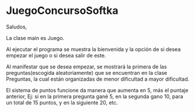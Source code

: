 # JuegoConcursoSoftka

Saludos,

La clase main es Juego.

Al ejecutar el programa se muestra la bienvenida y la opción de si desea empezar el juego o si desea salir de este. 

Al manifestar que se desea empezar, se mostrará la primera de las preguntas(escogida aleatoriamente) que se encuentran en la clase Preguntas, la cual están organizadas de menor dificultad a mayor dificultad. 

El sistema de puntos funcione da manera que aumenta en 5, más el puntaje anterior, Ej: si en la primera pregunta gané 5, en la segunda gano 10, para un total de 15 puntos, y en la siguiente 20, etc.

